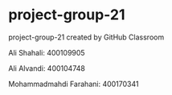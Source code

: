# project-group-21
project-group-21 created by GitHub Classroom

Ali Shahali: 400109905

Ali Alvandi: 400104748

Mohammadmahdi Farahani: 400170341
